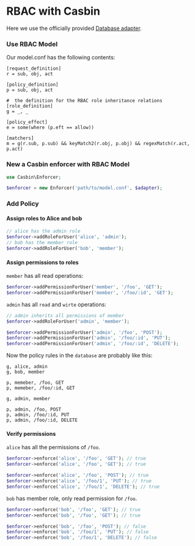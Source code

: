 # RBAC with Casbin

Here we use the officially provided [Database adapter](https://github.com/php-casbin/database-adapter).

### Use RBAC Model

Our model.conf has the following contents:

```
[request_definition]
r = sub, obj, act

[policy_definition]
p = sub, obj, act

#  the definition for the RBAC role inheritance relations
[role_definition]
g = _, _

[policy_effect]
e = some(where (p.eft == allow))

[matchers]
m = g(r.sub, p.sub) && keyMatch2(r.obj, p.obj) && regexMatch(r.act, p.act)
```

### New a Casbin enforcer with RBAC Model

```php
use Casbin\Enforcer;

$enforcer = new Enforcer('path/to/model.conf', $adapter);
```

### Add Policy

#### Assign roles to Alice and bob 

```php
// alice has the admin role
$enforcer->addRoleForUser('alice', 'admin'); 
// bob has the member role
$enforcer->addRoleForUser('bob', 'member');
```

#### Assign permissions to roles

`member` has all read operations:

```php
$enforcer->addPermissionForUser('member', '/foo', 'GET');
$enforcer->addPermissionForUser('member', '/foo/:id', 'GET');
```

`admin` has all `read` and `wirte` operations:

```php
// admin inherits all permissions of member
$enforcer->addRoleForUser('admin', 'member');

$enforcer->addPermissionForUser('admin', '/foo', 'POST');
$enforcer->addPermissionForUser('admin', '/foo/:id', 'PUT');
$enforcer->addPermissionForUser('admin', '/foo/:id', 'DELETE');
```

Now the policy rules in the `database` are probably like this:

```
g, alice, admin
g, bob, member

p, memeber, /foo, GET
p, memeber, /foo/:id, GET

g, admin, member

p, admin, /foo, POST
p, admin, /foo/:id, PUT
p, admin, /foo/:id, DELETE
```


#### Verify permissions

`alice` has all the permissions of `/foo`.

```php
$enforcer->enforce('alice', '/foo', 'GET'); // true
$enforcer->enforce('alice', '/foo', 'GET'); // true

$enforcer->enforce('alice', '/foo', 'POST'); // true
$enforcer->enforce('alice', '/foo/1', 'PUT'); // true
$enforcer->enforce('alice', '/foo/1', 'DELETE'); // true
```

`bob` has member role, only read permission for `/foo`.

```php
$enforcer->enforce('bob', '/foo', 'GET'); // true
$enforcer->enforce('bob', '/foo', 'GET'); // true

$enforcer->enforce('bob', '/foo', 'POST'); // false
$enforcer->enforce('bob', '/foo/1', 'PUT'); // false
$enforcer->enforce('bob', '/foo/1', 'DELETE'); // false
```